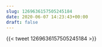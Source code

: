 ```yaml
---
slug: 1269636157505245184
date: 2020-06-07 14:23:43+00:00
draft: false
---
```


{{< tweet 1269636157505245184 >}}
